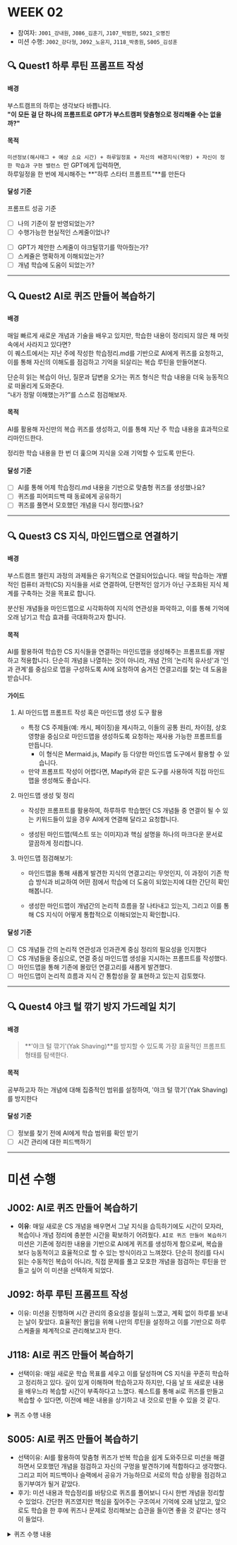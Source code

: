 # WEEK 02

- 참여자: `J001_강내원`, `J086_김훈기`, `J107_박범한`, `S021_오명진`
- 미션 수행: `J002_강다형`, `J092_노윤지`, `J118_박종원`, `S005_김성훈`

<!-- # 퀘스트 선정 및 가이드라인 -->

## 🔍 Quest1 하루 루틴 프롬프트 작성

#### 배경

부스트캠프의 하루는 생각보다 바쁩니다.  
**"이 모든 걸 단 하나의 프롬프트로 GPT가 부스트캠퍼 맞춤형으로 정리해줄 수는 없을까?"**

#### 목적

`미션정보(해시태그 + 예상 소요 시간) + 하루일정표 + 자신의 배경지식(역량) + 자신이 정한 학습과 구현 밸런스 `만 GPT에게 입력하면,  
하루일정을 한 번에 제시해주는 **"하루 스타터 프롬프트"**를 만든다

#### 달성 기준

프롬프트 성공 기준

* [ ] 나의 기준이 잘 반영되었는가?
* [ ] 수행가능한 현실적인 스케줄이었나?
- [ ] GPT가 제안한 스케줄이 야크털깎기를 막아줬는가?
- [ ] 스케쥴은 명확하게 이해되었는가?
- [ ] 개념 학습에 도움이 되었는가?

---

## 🔍 Quest2 AI로 퀴즈 만들어 복습하기

#### 배경

매일 빠르게 새로운 개념과 기술을 배우고 있지만, 학습한 내용이 정리되지 않은 채 머릿속에서 사라지고 있다면?  
이 퀘스트에서는 지난 주에 작성한 학습정리.md를 기반으로 AI에게 퀴즈를 요청하고, 이를 통해 자신의 이해도를 점검하고 기억을 되살리는 복습 루틴을 만들어본다.  
  
단순히 읽는 복습이 아닌, 질문과 답변을 오가는 퀴즈 형식은 학습 내용을 더욱 능동적으로 떠올리게 도와준다.  
“내가 정말 이해했는가?”를 스스로 점검해보자.  

#### 목적

AI를 활용해 자신만의 복습 퀴즈를 생성하고, 이를 통해 지난 주 학습 내용을 효과적으로 리마인드한다.

정리한 학습 내용을 한 번 더 훑으며 지식을 오래 기억할 수 있도록 만든다.

#### 달성 기준

- [ ] AI를 통해 어제 학습정리.md 내용을 기반으로 맞춤형 퀴즈를 생성했나요?
- [ ] 퀴즈를 피어피드백 때 동료에게 공유하기
- [ ] 퀴즈를 풀면서 모호했던 개념을 다시 정리했나요?

---

## 🔍 Quest3 CS 지식, 마인드맵으로 연결하기

#### 배경

부스트캠프 챌린지 과정의 과제들은 유기적으로 연결되어있습니다.
매일 학습하는 개별적인 컴퓨터 과학(CS) 지식들을 서로 연결하여, 단편적인 암기가 아닌 구조화된 지식 체계를 구축하는 것을 목표로 합니다.

분산된 개념들을 마인드맵으로 시각화하여 지식의 연관성을 파악하고, 이를 통해 기억에 오래 남기고 학습 효과를 극대화하고자 합니다.


#### 목적

AI를 활용하여 학습한 CS 지식들을 연결하는 마인드맵을 생성해주는 프롬프트를 개발하고 적용합니다. 단순히 개념을 나열하는 것이 아니라, 개념 간의 '논리적 유사성'과 '인과 관계'를 중심으로 맵을 구성하도록 AI에 요청하여 숨겨진 연결고리를 찾는 데 도움을 받습니다.

#### 가이드

1. AI 마인드맵 프롬프트 작성 혹은 마인드맵 생성 도구 활용

   - 특정 CS 주제들(예: 캐시, 페이징)을 제시하고, 이들의 공통 원리, 차이점, 상호 영향을 중심으로 마인드맵을 생성하도록 요청하는 재사용 가능한 프롬프트를 만듭니다.
     - 이 형식은 Mermaid.js, Mapify 등 다양한 마인드맵 도구에서 활용할 수 있습니다.
   - 만약 프롬프트 작성이 어렵다면, Mapify와 같은 도구를 사용하여 직접 마인드맵을 생성해도 좋습니다.

2. 마인드맵 생성 및 정리

   - 작성한 프롬프트를 활용하여, 하루하루 학습했던 CS 개념들 중 연결이 될 수 있는 키워드들이 있을 경우 AI에게 연결해 달라고 요청합니다.

   - 생성된 마인드맵(텍스트 또는 이미지)과 핵심 설명을 하나의 마크다운 문서로 깔끔하게 정리합니다.

3. 마인드맵 점검해보기:

   - 마인드맵을 통해 새롭게 발견한 지식의 연결고리는 무엇인지, 이 과정이 기존 학습 방식과 비교하여 어떤 점에서 학습에 더 도움이 되었는지에 대한 간단히 확인해봅니다.

   - 생성한 마인드맵이 개념간의 논리적 흐름을 잘 나타내고 있는지, 그리고 이를 통해 CS 지식이 어떻게 통합적으로 이해되었는지 확인합니다.

#### 달성 기준

- [ ] CS 개념들 간의 논리적 연관성과 인과관계 중심 정리의 필요성을 인지했다
- [ ] CS 개념들을 중심으로, 연결 중심 마인드맵 생성을 지시하는 프롬프트를 작성했다.
- [ ] 마인드맵을 통해 기존에 몰랐던 연결고리를 새롭게 발견했다.
- [ ] 마인드맵이 논리적 흐름과 지식 간 통합성을 잘 표현하고 있는지 검토했다.

---

## 🔍 Quest4 야크 털 깎기 방지 가드레일 치기

#### 배경

> **'야크 털 깎기'(Yak Shaving)**를 방지할 수 있도록 가장 효율적인 프롬프트 형태를 탐색한다.

#### 목적

공부하고자 하는 개념에 대해 집중적인 범위를 설정하여, '야크 털 깎기'(Yak Shaving)를 방지한다

#### 달성 기준

* [ ] 정보를 찾기 전에 AI에게 학습 범위를 확인 받기
* [ ] 시간 관리에 대한 피드백하기

---

# 미션 수행

## J002: **AI로 퀴즈 만들어 복습하기**

- **이유**: 매일 새로운 CS 개념을 배우면서 그날 지식을 습득하기에도 시간이 모자라, 복습이나 개념 정리에 충분한 시간을 확보하기 어려웠다. `AI로 퀴즈 만들어 복습하기` 미션은 기존에 정리한 내용을 기반으로 AI에게 퀴즈를 생성하게 함으로써, 복습을 보다 능동적이고 효율적으로 할 수 있는 방식이라고 느껴졌다. 단순히 정리를 다시 읽는 수동적인 복습이 아니라, 직접 문제를 풀고 모호한 개념을 점검하는 루틴을 만들고 싶어 이 미션을 선택하게 되었다.

## J092: **하루 루틴 프롬프트 작성**

- 이유: 미션을 진행하며 시간 관리의 중요성을 절실히 느꼈고, 계획 없이 하루를 보내는 날이 잦았다. 효율적인 몰입을 위해 나만의 루틴을 설정하고 이를 기반으로 하루 스케줄을 체계적으로 관리해보고자 한다.

## J118: **AI로 퀴즈 만들어 복습하기**

- 선택이유: 매일 새로운 학습 목표를 세우고 이를 달성하며 CS 지식을 꾸준히 학습하고 정리하고 있다. 깊이 있게 이해하며 학습하고자 하지만, 다음 날 또 새로운 내용을 배우느라 복습할 시간이 부족하다고 느꼈다. 퀘스트를 통해 ai로 퀴즈를 만들고 복습할 수 있다면, 이전에 배운 내용을 상기하고 내 것으로 만들 수 있을 것 같다.
  
<details>

<summary> 퀴즈 수행 내용 </summary>

## Day13 미션 퀴즈

### **1. git add 명령어가 실제로 하는 일은 무엇인가요?**

**a)** 파일을 리포지토리에 즉시 커밋한다

**b)** 파일을 .gitignore에 추가한다

**c)** 파일을 staging 영역(index)에 등록한다

**d)** 로컬 저장소를 원격 저장소와 동기화한다

💡 **정답: c**

> git add는 워킹 디렉토리에서 변경된 파일을 staging 영역(즉, index)에 등록하여, 다음 커밋에 포함되도록 준비시킨다. 실제 커밋은 git commit 명령어로 이루어진다.
> 

---

### **2. Git의 index 파일은 어떤 정보를 담고 있나요?**

**객관식 보기**

**a)** 저장소의 커밋 메시지 목록

**b)** 스테이징된 파일들의 메타데이터와 blob 해시

**c)** 브랜치 목록과 리모트 URL

**d)** 이전 커밋의 부모 해시 정보

💡 **정답: b**

> Git의 **index** 파일은 staging 영역의 스냅샷을 저장하는 바이너리 파일이다.내부에는 스테이징된 파일의 **경로**, **퍼미션 정보**, **파일 크기**, **수정 시간**, 그리고 **blob 객체의 SHA-1 해시**가 담겨 있다.이 정보를 바탕으로 Git은 정확한 커밋 내용을 구성할 수 있다.
> 

---

### **3. Git에서 blob 객체는 어떤 역할을 하나요?**

**a)** 파일의 디렉토리 구조를 저장한다

**b)** 브랜치 이름을 저장한다

**c)** 실제 파일의 내용을 저장한다

**d)** 커밋 메시지를 저장한다

💡 **정답: c**

> blob은 Git이 파일 내용을 저장하는 방식이다. 각 파일의 내용은 blob 객체로 변환되어 .git/objects에 저장되며, 동일한 내용의 파일은 동일한 blob 해시를 갖는다.
> 

---

### **4. Git의 .git/objects 디렉토리에 저장된 파일 경로는 어떻게 구성되나요?**

**a)** 파일 이름을 알파벳순으로 정렬하여 경로로 사용

**b)** 커밋 메시지의 일부를 디렉토리 이름으로 사용

**c)** SHA-1 해시의 앞 2자리를 디렉토리, 나머지를 파일명으로 사용

**d)** 파일 크기와 확장자에 따라 자동으로 배치됨

💡 **정답: c**

> 예를 들어, SHA-1 해시가 b6fc4c...라면 objects/b6/fc4c... 형태로 저장된다. 이는 파일 수가 많아질 경우 성능을 높이기 위한 Git의 설계이다.
> 

---

### **5. Git에서 staging 영역(index)은 언제 사용되며, 어떤 동작 이후 내용이 반영되나요?**

**a)** 파일을 삭제한 직후 바로 반영됨

**b)** git add 명령으로 index에 반영되며, 이후 git commit 시 커밋에 포함됨

**c)** git push를 수행하면 index가 자동으로 업데이트됨

**d)** 워킹 디렉토리에서 파일을 수정하면 자동으로 갱신됨

💡 **정답: b**

> staging 영역은 git add로 파일을 등록하면 갱신되며, 커밋 시 그 스냅샷이 기준이 된다. Git은 워킹 디렉토리 → index → 커밋으로 흐름이 구성된다.

## 느낀점

미션 수행 다음날 가볍게 수행했지만 생각보다 주요내용에 대한 복습이 된다는 것을 체감할 수 있었다..!

</details>

## S005: **AI로 퀴즈 만들어 복습하기**

- 선택이유: AI를 활용하여 맞춤형 퀴즈가 반복 학습을 쉽게 도와주므로 미션을 해결하면서 모호했던 개념을 점검하고 자신의 구멍을 발견하기에 적합하다고 생각했다. 그리고 피어 피드백이나 슬랙에서 공유가 가능하므로 서로의 학습 상황을 점검하고 동기부여가 될거 같았다.
- 후기: 미션 내용과 학습정리를 바탕으로 퀴즈를 풀어보니 다시 한번 개념을 정리할 수 있었다. 간단한 퀴즈였지만 핵심을 짚어주는 구조여서 기억에 오래 남았고, 앞으로도 학습을 한 후에 퀴즈나 문제로 정리해보는 습관을 들이면 좋을 것 같다는 생각이 들었다.

<details>

<summary> 퀴즈 수행 내용 </summary>

## 🧠 월요일 CS 복습 퀴즈

### Q1.

Q. DispatchQueue(label: "com.example.myQueue")로 생성된 큐의 기본 특성은?

A. 전역(Global) 병렬 큐
B. 사용자 정의 병렬 큐
C. 직렬(Serial) 큐
D. 메인 큐(Main Queue)

정답: C — `DispatchQueue(label:)`은 기본적으로 직렬 큐를 생성함.

### Q2.

Q. 이벤트 큐(Event Queue)의 주된 역할은?

A. 이벤트를 즉시 실행해 병목을 줄임
B. 이벤트를 무작위 순서로 분산 처리함
C. 이벤트를 순차적으로 저장하고 처리 흐름을 제어함
D. 이벤트 간 충돌을 막기 위해 동시에 처리함

정답: C — FIFO(First-In First-Out) 방식으로 비동기 이벤트 흐름을 제어함.

### Q3.

Q. 다음 중 OperationQueue가 GCD와 다른 고유의 기능은 무엇인가?

A. 스레드 풀에 작업을 넣는 기능
B. 작업의 우선순위와 의존성 설정
C. 병렬 처리를 지원
D. 백그라운드에서 작업 실행


정답: B — `OperationQueue`는 작업 간 우선순위 및 의존성 설정이 가능함.

### Q4.

Q. GCD에서 스레드 풀(Thread Pool)을 사용하는 주된 이유는?

A. 스레드마다 새로운 메모리를 할당하기 위해
B. 비동기 작업을 직렬로 만들기 위해
C. 스레드 생성 비용을 줄이고, 재사용으로 효율을 높이기 위해
D. UI 업데이트를 쉽게 하기 위해

정답: C — GCD는 시스템 제공 스레드 풀을 활용해 비용을 줄이고 효율적으로 스케줄링함.

### Q5.

Q. Swift에서 DispatchQueue.global().async로 코드를 실행하면 발생하는 현상으로 올바른 것은?

A. 코드는 즉시 실행되며 동기적으로 블로킹된다
B. 작업은 새로운 스레드를 생성해 메인 스레드에서 실행된다
C. 작업은 비동기로 백그라운드 스레드에서 실행된다
D. 메모리는 자동 해제되지 않는다

정답: C — `.async`는 비동기로 백그라운드 스레드에서 실행되며 메인 스레드를 블로킹하지 않음.



## 🧠 수요일 CS 복습 퀴즈

### Q1.

Git에서 커밋 해시는 어떤 데이터를 해싱한 결과로 생성되는가?

A. 커밋 메시지만
B. 커밋 메시지와 타임스탬프만
C. commit <size>\0<커밋 내용> 전체 바이트
D. 트리 해시, 부모 해시만

정답: C


### Q2.

mit에서 커밋 로그(mit log)에 출력되는 해시와 mit commit으로 저장된 커밋 해시는, 동일한 커밋이라면 항상 같아야 한다.

정답: O
(단, 같은 데이터로 해시를 계산했을 경우에만 동일함)


### Q3.

다음 중 블랙박스 테스트(Black-box Testing)의 가장 핵심적인 특징은?

A. 내부 구현을 보고 테스트 케이스를 작성한다.
B. 성능 프로파일링을 포함한다.
C. 외부 동작과 입력/출력만으로 테스트한다.
D. 테스트 커버리지를 분석한다.

정답: C


### Q4.

LogManager.appendLog에서 커밋 해시가 실제 저장된 해시와 달랐다면, 가장 가능성 높은 원인은 “toGitFormat()”의 누락된 사용이다.

정답: O


### Q5.

다음 중 테스트 용이성을 높이기 위한 전략으로 가장 알맞은 것은?

A. 모든 클래스를 final로 선언한다.
B. 의존 객체를 직접 생성하여 사용한다.
C. 객체 간 의존성을 인터페이스(프로토콜)로 추상화한다.
D. 파일 시스템에 바로 접근한다.

정답: C

## 느낀점

미션 수행 다음날 가볍게 수행했지만 생각보다 주요내용에 대한 복습이 된다는 것을 체감할 수 있었다..!
</details>
